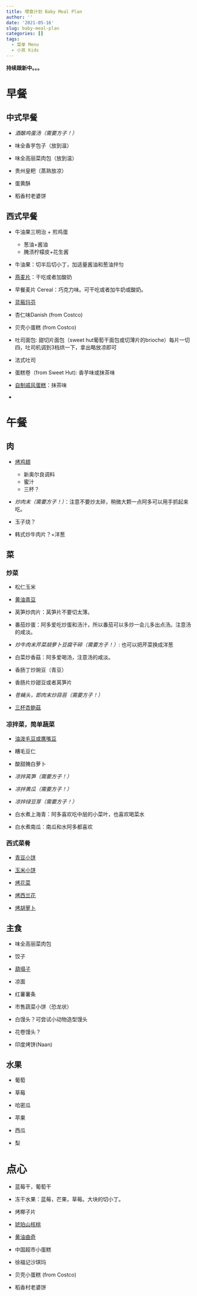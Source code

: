 ```yaml
---
title: 喂食计划 Baby Meal Plan
author: ''
date: '2021-05-16'
slug: baby-meal-plan
categories: []
tags:
  - 菜单 Menu
  - 小孩 Kids
---
```


**持续跟新中。。。**

# 早餐



## 中式早餐

* _酒酿鸡蛋汤（需要方子！）_

* 味全香芋包子（放到温）

* 味全高丽菜肉包（放到温）

* 贵州皇粑（蒸熟放凉）

* 蛋黄酥

* 稻香村老婆饼


## 西式早餐 

* 牛油果三明治 + 煎鸡蛋

    - 葱油+酱油 
    - 腌渍柠檬皮+花生酱 

* 牛油果：切半后切小丁，加适量酱油和葱油拌匀

* [燕麦片](http://liyingbo.com/cooking/2021/02/21/chocolate-granola-with-almond-and-strawberry/)：干吃或者加酸奶

* 早餐麦片 Cereal：巧克力味。可干吃或者加牛奶或酸奶。

* [蓝莓玛芬](http://liyingbo.com/cooking/2021/04/14/muffins/)

* 杏仁味Danish (from Costco)

* 贝壳小蛋糕 (from Costco)

* 吐司面包: 甜切片面包（sweet hut葡萄干面包或切薄片的brioche）每片一切四，吐司机调到3档烘一下，拿出略放凉即可

* 法式吐司

* 蛋糕卷（from Sweet Hut): 香芋味或抹茶味

* [自制戚风蛋糕](http://liyingbo.com/cooking/2020/01/31/even-better-chiffon-cake/)：抹茶味

* 


# 午餐

## 肉

* [烤鸡翅](http://liyingbo.com/cooking/2018/11/26/baked-honey-chicken-wings/)

    - 新奥尔良调料
    - 蜜汁
    - 三杯？

* _炒肉末（需要方子！）_：注意不要炒太碎，稍微大颗一点阿多可以用手抓起来吃。

* 玉子烧？

* 韩式炒牛肉片？+洋葱

## 菜

### 炒菜

* 松仁玉米

* [黄油青豆](http://liyingbo.com/cooking/2020/11/08/quick-buttered-peas/)

* 莴笋炒肉片：莴笋片不要切太薄。

* 番茄炒蛋：阿多爱吃炒蛋和汤汁，所以番茄可以多炒一会儿多出点汤。注意汤的咸淡。

* _炒牛肉末芹菜胡萝卜豆腐干碎（需要方子！）_: 也可以把芹菜换成洋葱

* 白菜炒香菇：阿多爱喝汤，注意汤的咸淡。

* 香肠丁炒豌豆（青豆）

* 香肠片炒甜豆或者莴笋片

* _苍蝇头，即肉末炒蒜苔（需要方子！）_

* [三杯杏鲍菇](http://liyingbo.com/cooking/2020/07/19/three-cup-sauce-sauteed-trumptet-mushroom/)


### 凉拌菜，简单蔬菜
* [油泼毛豆或鹰嘴豆](http://liyingbo.com/cooking/2020/07/26/oil-splashed-edamame/)

* 糟毛豆仁

* 酸甜腌白萝卜

* _凉拌莴笋（需要方子！）_

* _凉拌黄瓜（需要方子！）_

* _凉拌绿豆芽（需要方子！）_

* 白水煮上海青：阿多喜欢吃中层的小菜叶，也喜欢喝菜水

* 白水煮南瓜：南瓜和水阿多都喜欢

### 西式菜肴

* [青豆小饼](http://liyingbo.com/cooking/2021/05/21/crispy-pea-fritters/)

* [玉米小饼](http://liyingbo.com/cooking/2021/05/30/corn-fritters/)

* [烤花菜](http://liyingbo.com/cooking/2018/05/20/roasted-cauliflower/)

* [烤西兰花](http://liyingbo.com/cooking/2020/07/25/roasted-broccoli/)

* [烤胡萝卜](http://liyingbo.com/cooking/2018/01/13/roasted-carrots/)

## 主食

* 味全高丽菜肉包

* 饺子

* [葫塌子](http://liyingbo.com/cooking/2020/10/12/zucchini-pancake/)

* 凉面

* 红薯薯条

* 市售蔬菜小饼（恐龙状）

* 白馒头？可尝试小动物造型馒头

* 花卷馒头？

* 印度烤饼(Naan)



## 水果

* 葡萄

* 草莓

* 哈密瓜

* 苹果

* 西瓜

* 梨

# 点心

* 蓝莓干，葡萄干

* 冻干水果：蓝莓，芒果，草莓。大块的切小丁。

* 烤椰子片

* [琥珀山核桃](http://liyingbo.com/cooking/2018/12/27/matcha-candied-pecans/)

* [黄油曲奇](http://liyingbo.com/cooking/2020/04/11/butter-cookies/)

* 中国超市小蛋糕

* 徐福记沙琪玛

* 贝壳小蛋糕 (from Costco)

* 稻香村老婆饼


